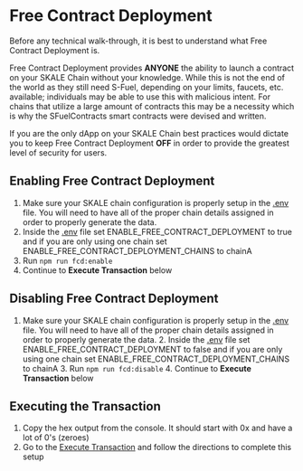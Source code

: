 # Free Contract Deployment

Before any technical walk-through, it is best to understand what Free Contract Deployment is.

Free Contract Deployment provides <b>ANYONE</b> the ability to launch a contract on your SKALE Chain without your knowledge. While this is not the end of the world as they still need S-Fuel, depending on your limits, faucets, etc. available; individuals may be able to use this with malicious intent. For chains that utilize a large amount of contracts this may be a necessity which is why the SFuelContracts smart contracts were devised and written. 

If you are the only dApp on your SKALE Chain best practices would dictate you to keep Free Contract Deployment <b>OFF</b> in order to provide the greatest level of security for users.

## Enabling Free Contract Deployment
   1. Make sure your SKALE chain configuration is properly setup in the [.env](../env) file. You will need to have all of the proper chain details assigned in order to properly generate the data. 
   2. Inside the [.env](../env) file set ENABLE_FREE_CONTRACT_DEPLOYMENT to true and if you are only using one chain set ENABLE_FREE_CONTRACT_DEPLOYMENT_CHAINS to chainA
   3. Run ```npm run fcd:enable```
   4. Continue to <b>Execute Transaction</b> below

## Disabling Free Contract Deployment
1. Make sure your SKALE chain configuration is properly setup in the [.env](../env) file. You will need to have all of the proper chain details assigned in order to properly generate the data. 
   2. Inside the [.env](../env) file set ENABLE_FREE_CONTRACT_DEPLOYMENT to false and if you are only using one chain set ENABLE_FREE_CONTRACT_DEPLOYMENT_CHAINS to chainA 
   3. Run ```npm run fcd:disable```
   4. Continue to <b>Execute Transaction</b> below

## Executing the Transaction
1. Copy the hex output from the console. It should start with 0x and have a lot of 0's (zeroes)
2. Go to the [Execute Transaction](./ExecuteTransactionGnosisSafeUI.md) and follow the directions to complete this setup